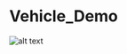 # Vehicle_Demo


![alt text](https://uploads-ssl.webflow.com/60255c87f21230edfb5fa38e/63b56aea11e71601cc93c7d3_Vehicle_Demo.png)
<br />
